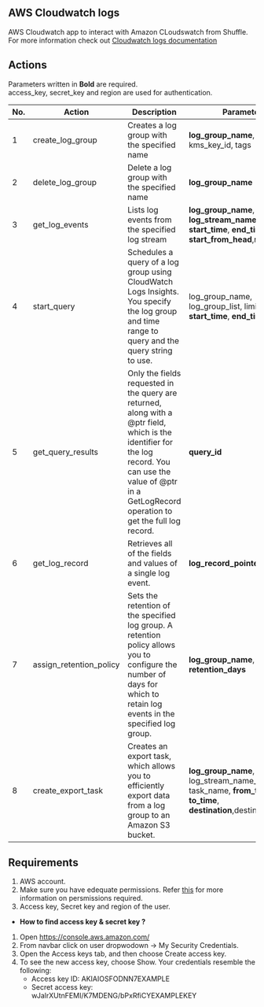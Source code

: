 ## AWS Cloudwatch logs
AWS Cloudwatch app to interact with Amazon CLoudswatch from Shuffle. For more information check out [Cloudwatch logs documentation](https://docs.aws.amazon.com/AmazonCloudWatch/latest/logs/WhatIsCloudWatchLogs.html)

## Actions
Parameters written in **Bold** are required. <br />
access_key, secret_key and region are used for authentication.

| No. | Action | Description | Parameters |
|-----|--------|-------------|------------|
|1 | create_log_group | Creates a log group with the specified name |  **log_group_name**, kms_key_id, tags
|2 | delete_log_group | Delete a log group with the specified name |  **log_group_name**
|3 | get_log_events | Lists log events from the specified log stream | **log_group_name**, **log_stream_name**, limit, **start_time**, **end_time**, **start_from_head**,next_token
|4 | start_query | Schedules a query of a log group using CloudWatch Logs Insights. You specify the log group and time range to query and the query string to use. | log_group_name, log_group_list, limit, **start_time**, **end_time**, **query**
|5 | get_query_results | Only the fields requested in the query are returned, along with a @ptr field, which is the identifier for the log record. You can use the value of @ptr in a GetLogRecord operation to get the full log record. | **query_id**
|6 | get_log_record | Retrieves all of the fields and values of a single log event. | **log_record_pointer**
|7 | assign_retention_policy | Sets the retention of the specified log group. A retention policy allows you to configure the number of days for which to retain log events in the specified log group. | **log_group_name**, **retention_days**
|8 | create_export_task | Creates an export task, which allows you to efficiently export data from a log group to an Amazon S3 bucket. | **log_group_name**, log_stream_name_prefix, task_name, **from_time**, **to_time**, **destination**,destination_prefix

## Requirements

1. AWS account.
2. Make sure you have edequate permissions. Refer [this](https://docs.aws.amazon.com/AmazonCloudWatch/latest/logs/permissions-reference-cwl.html) for more information on persmissions required.
3. Access key, Secret key and region of the user.

- __How to find access key & secret key ?__
1. Open https://console.aws.amazon.com/
2. From navbar click on user dropwodown &#8594; My Security Credentials.
3. Open the Access keys tab, and then choose Create access key.
4. To see the new access key, choose Show. Your credentials resemble the following:
   - Access key ID: AKIAIOSFODNN7EXAMPLE
   - Secret access key: wJalrXUtnFEMI/K7MDENG/bPxRfiCYEXAMPLEKEY


